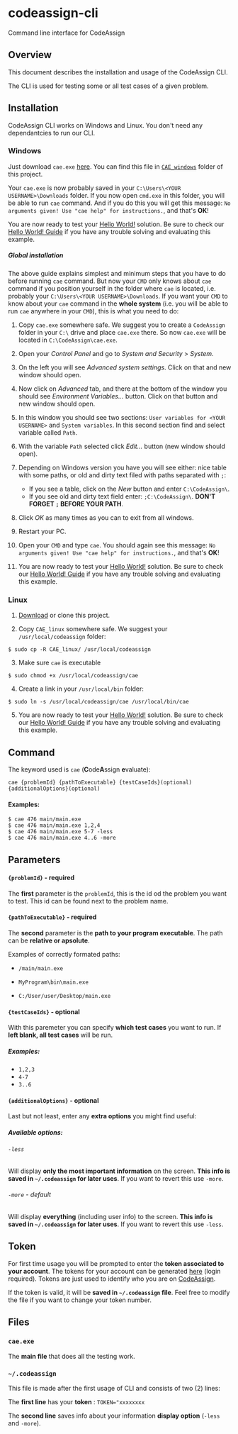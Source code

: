 # codeassign-cli
Command line interface for CodeAssign

## Overview

This document describes the installation and usage of the CodeAssign CLI.

The CLI is used for testing some or all test cases of a given problem.

## Installation

CodeAssign CLI works on Windows and Linux. You don't need any dependantcies to run our CLI.

### Windows

Just download `cae.exe` [here](https://github.com/codeassign/codeassign-cli/raw/master/CLI_Windows/cae.exe). You can find this file in [`CAE_windows`](https://github.com/codeassign/codeassign-cli/tree/master/CLI_windows) folder of this project.

Your `cae.exe` is now probably saved in your `C:\Users\<YOUR USERNAME>\Downloads` folder. If you now open `cmd.exe` in this folder, you will be able to run `cae` command. And if you do this you will get this message: `No arguments given! Use "cae help" for instructions.`, and that's **OK**!

You are now ready to test your [Hello World!](http://codeassign.com/groups/39/problems/87) solution. Be sure to check our [Hello World! Guide](http://codeassign.com/guide) if you have any trouble solving and evaluating this example.

##### Global installation

The above guide explains simplest and minimum steps that you have to do before running `cae` command. But now your `CMD` only knows about `cae` command if you position yourself in the folder where `cae` is located, i.e. probably your `C:\Users\<YOUR USERNAME>\Downloads`. If you want your `CMD` to know about your `cae` command in the **whole system** (i.e. you will be able to run `cae` anywhere in your `CMD`), this is what you need to do:

1. Copy `cae.exe` somewhere safe. We suggest you to create a `CodeAssign` folder in your `C:\` drive and place `cae.exe` there. So now `cae.exe` will be located in `C:\CodeAssign\cae.exe`.

2. Open your *Control Panel* and go to *System and Security* > *System*.

3. On the left you will see *Advanced system settings*. Click on that and new window should open.

4. Now click on *Advanced* tab, and there at the bottom of the window you should see *Environment Variables...* button. Click on that button and new window should open.

5. In this window you should see two sections: `User variables for <YOUR USERNAME>` and `System variables`. In this second section find and select variable called `Path`.

6. With the variable `Path` selected click *Edit...* button (new window should open).

7. Depending on Windows version you have you will see either: nice table with some paths, or old and dirty text filed with paths separated with `;`:

    * If you see a table, click on the *New* button and enter `C:\CodeAssign\`.
    * If you see old and dirty text field enter: `;C:\CodeAssign\`. **DON'T FORGET `;` BEFORE YOUR PATH**.

8. Click *OK* as many times as you can to exit from all windows.

9. Restart your PC.

10. Open your `CMD` and type `cae`. You should again see this message: `No arguments given! Use "cae help" for instructions.`, and that's **OK**!

11. You are now ready to test your [Hello World!](http://codeassign.com/groups/39/problems/87) solution. Be sure to check our [Hello World! Guide](http://codeassign.com/guide) if you have any trouble solving and evaluating this example.

### Linux

1. [Download](https://github.com/codeassign/codeassign-cli/archive/master.zip) or clone this project.

2. Copy `CAE_linux` somewhere safe. We suggest your `/usr/local/codeassign` folder:

  ```
  $ sudo cp -R CAE_linux/ /usr/local/codeassign
  ```

3. Make sure `cae` is executable

  ```
  $ sudo chmod +x /usr/local/codeassign/cae
  ```

4. Create a link in your `/usr/local/bin` folder:

  ```
  $ sudo ln -s /usr/local/codeassign/cae /usr/local/bin/cae
  ```

5. You are now ready to test your [Hello World!](http://codeassign.com/groups/39/problems/87) solution. Be sure to check our [Hello World! Guide](http://codeassign.com/guide) if you have any trouble solving and evaluating this example.

## Command

The keyword used is `cae` (**C**ode**A**ssign **e**valuate):

```
cae {problemId} {pathToExecutable} {testCaseIds}(optional)  {additionalOptions}(optional)
```

#### Examples:

```
$ cae 476 main/main.exe
$ cae 476 main/main.exe 1,2,4
$ cae 476 main/main.exe 5-7 -less
$ cae 476 main/main.exe 4..6 -more
```

## Parameters

#### `{problemId}` - required

The **first** parameter is the `problemId`, this is the id od the problem you want to test. This id can be found next to the problem name.

#### `{pathToExecutable}` - required

The **second** parameter is the **path to your program executable**. The path can be **relative or apsolute**.

Examples of correctly formated paths:

* `/main/main.exe`

* `MyProgram\bin\main.exe`

* `C:/User/user/Desktop/main.exe`

#### `{testCaseIds}` - optional

With this paremeter you can specify **which test cases** you want to run. If **left blank, all test cases** will be run.

##### Examples:

* `1,2,3`
* `4-7`
* `3..6`

#### `{additionalOptions}` - optional

Last but not least, enter any **extra options** you might find useful:

##### Available options:

###### `-less`

Will display **only the most important information** on the screen. **This info is saved in `~/.codeassign` for later uses**. If you want to revert this use `-more`.


###### `-more` - default

Will display **everything** (including user info) to the screen. **This info is saved in `~/.codeassign` for later uses**. If you want to revert this use `-less`.


## Token

For first time usage you will be prompted to enter the **token associated to your account**. The tokens for your account can be generated [here](http://codeassign.com/tokens) (login required). Tokens are just used to identify who you are on [CodeAssign](http://codeassign.com).

If the token is valid, it will be **saved in `~/.codeassign` file**. Feel free to modify the file if you want to change your token number.


## Files

### `cae.exe`

The **main file** that does all the testing work.


### `~/.codeassign`

This file is made after the first usage of CLI and consists of two (2) lines:

The **first line** has your **token** : `TOKEN="xxxxxxxx`

The **second line** saves info about your information **display option** (`-less` and `-more`).
